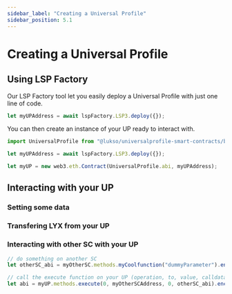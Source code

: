 ```yaml
---
sidebar_label: "Creating a Universal Profile"
sidebar_position: 5.1
---
```


# Creating a Universal Profile

## Using LSP Factory

Our LSP Factory tool let you easily deploy a Universal Profile with just one line of code.

```javascript
let myUPAddress = await lspFactory.LSP3.deploy({});
```

You can then create an instance of your UP ready to interact with.

```javascript
import UniversalProfile from "@lukso/universalprofile-smart-contracts/build/contracts/UniversalProfile.json";

let myUPAddress = await lspFactory.LSP3.deploy({});

let myUP = new web3.eth.Contract(UniversalProfile.abi, myUPAddress);
```

## Interacting with your UP

### Setting some data

### Transfering LYX from your UP

### Interacting with other SC with your UP

```javascript
// do something on another SC
let otherSC_abi = myOtherSC.methods.myCoolfunction("dummyParameter").encodeABI();

// call the execute function on your UP (operation, to, value, calldata)
let abi = myUP.methods.execute(0, myOtherSCAddress, 0, otherSC_abi).encodeABI();
```
